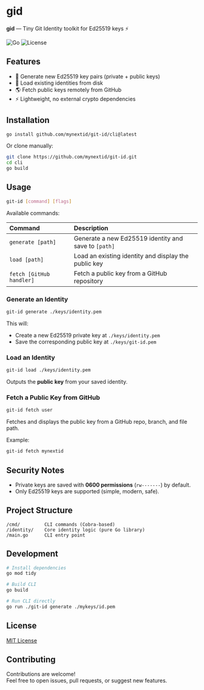 # gid

**gid** — Tiny Git Identity toolkit for Ed25519 keys ⚡

![Go](https://img.shields.io/badge/Go-1.22+-00ADD8?logo=go)
![License](https://img.shields.io/badge/license-MIT-green)

## Features

- 🔐 Generate new Ed25519 key pairs (private + public keys)
- 📂 Load existing identities from disk
- 🌎 Fetch public keys remotely from GitHub
- ⚡ Lightweight, no external crypto dependencies

## Installation

```bash
go install github.com/mynextid/git-id/cli@latest
```

Or clone manually:

```bash
git clone https://github.com/mynextid/git-id.git
cd cli
go build
```

## Usage

```bash
git-id [command] [flags]
```

Available commands:

| Command                  | Description                                          |
| :----------------------- | :--------------------------------------------------- |
| `generate [path]`        | Generate a new Ed25519 identity and save to `[path]` |
| `load [path]`            | Load an existing identity and display the public key |
| `fetch [GitHub handler]` | Fetch a public key from a GitHub repository          |

### Generate an Identity

```bash
git-id generate ./keys/identity.pem
```

This will:

- Create a new Ed25519 private key at `./keys/identity.pem`
- Save the corresponding public key at `./keys/git-id.pem`

### Load an Identity

```bash
git-id load ./keys/identity.pem
```

Outputs the **public key** from your saved identity.

### Fetch a Public Key from GitHub

```bash
git-id fetch user
```

Fetches and displays the public key from a GitHub repo, branch, and file path.

Example:

```bash
git-id fetch mynextid
```

## Security Notes

- Private keys are saved with **0600 permissions** (`rw-------`) by default.
- Only Ed25519 keys are supported (simple, modern, safe).

## Project Structure

```plaintext
/cmd/         CLI commands (Cobra-based)
/identity/    Core identity logic (pure Go library)
/main.go      CLI entry point
```

## Development

```bash
# Install dependencies
go mod tidy

# Build CLI
go build

# Run CLI directly
go run ./git-id generate ./mykeys/id.pem
```

## License

[MIT License](LICENSE)

## Contributing

Contributions are welcome!  
Feel free to open issues, pull requests, or suggest new features.
